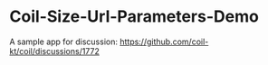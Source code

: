 # Coil-Size-Url-Parameters-Demo

A sample app for discussion: https://github.com/coil-kt/coil/discussions/1772
